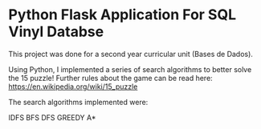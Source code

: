 # Python Flask Application For SQL Vinyl Databse

This project was done for a second year curricular unit (Bases de Dados).

Using Python, I implemented a series of search algorithms to better solve the 15 puzzle!
Further rules about the game can be read here: https://en.wikipedia.org/wiki/15_puzzle

The search algorithms implemented were:

IDFS
BFS
DFS
GREEDY
A*
